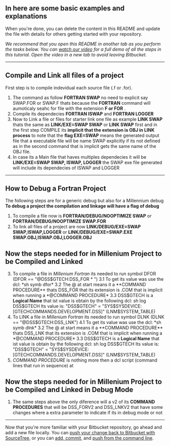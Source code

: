 ## In here are some basic examples and explanations

When you're done, you can delete the content in this README and update the file with details for others getting started with your repository.

*We recommend that you open this README in another tab as you perform the tasks below. You can [watch our video](https://youtu.be/0ocf7u76WSo) for a full demo of all the steps in this tutorial. Open the video in a new tab to avoid leaving Bitbucket.*

---

## Compile and Link all files of a project

First step is to compile indevidual each source file (.f or .for).

1. The command as follow **FORTRAN SWAP** no need to explicit say SWAP.FOR or SWAP.F  thats because the **FORTRAN** command will aumoticaly seahc for file with the extension **F or FOR** .
2. Compile its dependecies **FORTRAN ISWAP** and **FORTRAN LOGGER**
2. Now to Link a file or files for starter link one file as example **LINK SWAP** thats
the same as **LINK/EXE=SWAP SWAP** or **LINK SWAP** first and in the first step COMPILE its **implicit that the extension is OBJ in LINK process** to note that the **flag EXE=SWAP** means the generated output file that a executable file will be name SWAP explicitly if its not defined as in the second command that is implicit gets the same name of the OBJ file.
3. In case its a Main file that haves multiples dependecies it will be **LINK/EXE=SWAP SWAP, ISWAP, LOGGER** the SWAP exe file generated will include its dependecies of ISWAP and LOGGER

---

## How to Debug a Fortran Project

The following steps are for a generic debug but also for a Millennium debug
**To debug a project the compilation and linkage will have a flag of debug**

1. To compile a file now is **FORTRAN/DEBUG/NOOPTIMIZE SWAP** or **FORTRAN/DEBUG/NOOPTIMIZE SWAP.FOR** 
2. To link all files of a project are now **LINK/DEBUG/EXE=SWAP SWAP,ISWAP,LOGGER** or **LINK/DEBUG/EXE=SWAP.EXE SWAP.OBJ,ISWAP.OBJ,LOGGER.OBJ**

## Now the steps needed for in Millenium Project to be Compiled and Linked

3. To compile a file in *Millenium Fortran* its needed to run symbol DFOR (DFOR == "@DSS$GTECH:DSS_FOR * ") 
    3.1 To get its value was use the dcl: *sh symb dfor* 
    3.2 The @ at start means it a **COMMAND PROCEDURE** thats DSS_FOR that its extension is .COM that is implicit when running a *@COMMAND PROCEDURE* 
    3.3 DSS$GTECH is a **Logical Name** that ist value is obtain by the following dcl: sh log DSS$GTECH
    Its value is: "DSS$GTECH" = "SYS$SYSDEVICE:[GTECHCOMMANDS.DEVELOPMENT.DSS]" (LNM$SYSTEM_TABLE)
4. To LINK a file in *Millenium Fortran* its needed to run symbol DLNK (DLNK == "@DSS$GTECH:DSS_LNK") 
    4.1 To get its value was use the dcl: *sh symb dlnk*
    3.2 The @ at start means it a **COMMAND PROCEDURE** thats DSS_LNK that its extension is .COM that is implicit when running a *@COMMAND PROCEDURE* 
    3.3 DSS$GTECH is a **Logical Name** that ist value is obtain by the following dcl: sh log DSS$GTECH
    Its value is: "DSS$GTECH" = "SYS$SYSDEVICE:[GTECHCOMMANDS.DEVELOPMENT.DSS]" (LNM$SYSTEM_TABLE)
5. *COMMAND PROCEDURE* is nothing more then a dcl script (command lines that run in sequence) at 

## Now the steps needed for in Millenium Project to be Compiled and Linked in Debug Mode

1. The same steps above the only diference will a v2 of its **COMMAND PROCEDURES** that will be
DSS_FORV2 and DSS_LNKV2 that have some changes where a extra parameter to indicate if its in debug mode or not

---

Now that you're more familiar with your Bitbucket repository, go ahead and add a new file locally. You can [push your change back to Bitbucket with SourceTree](https://confluence.atlassian.com/x/iqyBMg), or you can [add, commit,](https://confluence.atlassian.com/x/8QhODQ) and [push from the command line](https://confluence.atlassian.com/x/NQ0zDQ).

